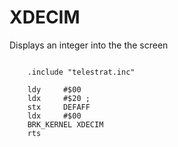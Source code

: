 # XDECIM

Displays an integer into the the screen

```ca65

    .include "telestrat.inc"

    ldy     #$00
    ldx     #$20 ;
    stx     DEFAFF
    ldx     #$00
    BRK_KERNEL XDECIM
    rts
```
